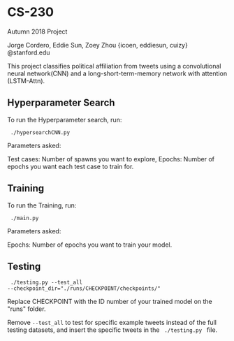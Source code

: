 # CS-230

Autumn 2018 Project

Jorge Cordero, Eddie Sun, Zoey Zhou 
{icoen, eddiesun, cuizy} @stanford.edu

This project classifies political affiliation from tweets using a convolutional neural network(CNN) and a long-short-term-memory network with attention (LSTM-Attn).

<h2>Hyperparameter Search</h2>
To run the Hyperparameter search, run:

<code> ./hypersearchCNN.py </code> 

Parameters asked: 

Test cases: Number of spawns you want to explore, 
Epochs: Number of epochs you want each test case to train for.  

<h2>Training</h2>

To run the Training, run:

<code> ./main.py </code> 

Parameters asked: 

Epochs: Number of epochs you want to train your model.  

<h2>Testing</h2>

<code> ./testing.py  --test_all --checkpoint_dir="./runs/CHECKPOINT/checkpoints/" </code> 
  
Replace CHECKPOINT with the ID number of your trained model on the "runs" folder.
  
Remove <code>--test_all</code> to test for specific example tweets instead of the full testing datasets, and insert the specific tweets in the <code> ./testing.py </code> file.


